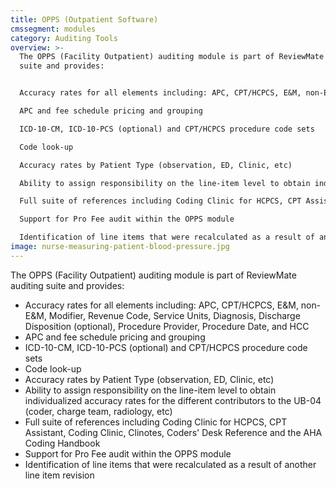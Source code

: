```yaml
---
title: OPPS (Outpatient Software)
cmssegment: modules
category: Auditing Tools
overview: >-
  The OPPS (Facility Outpatient) auditing module is part of ReviewMate auditing
  suite and provides:


  Accuracy rates for all elements including: APC, CPT/HCPCS, E&M, non-E&M, Modifier, Revenue Code, Service Units, Diagnosis, Discharge Disposition (optional), Procedure Provider, Procedure Date, and HCC

  APC and fee schedule pricing and grouping

  ICD-10-CM, ICD-10-PCS (optional) and CPT/HCPCS procedure code sets

  Code look-up

  Accuracy rates by Patient Type (observation, ED, Clinic, etc)

  Ability to assign responsibility on the line-item level to obtain individualized accuracy rates for the different contributors to the UB-04 (coder, charge team, radiology, etc)

  Full suite of references including Coding Clinic for HCPCS, CPT Assistant, Coding Clinic, Clinotes, Coders' Desk Reference and the AHA Coding Handbook

  Support for Pro Fee audit within the OPPS module

  Identification of line items that were recalculated as a result of another line item revision
image: nurse-measuring-patient-blood-pressure.jpg
---
```

The OPPS (Facility Outpatient) auditing module is part of ReviewMate auditing suite and provides:

* Accuracy rates for all elements including: APC, CPT/HCPCS, E&M, non-E&M, Modifier, Revenue Code, Service Units, Diagnosis, Discharge Disposition (optional), Procedure Provider, Procedure Date, and HCC
* APC and fee schedule pricing and grouping
* ICD-10-CM, ICD-10-PCS (optional) and CPT/HCPCS procedure code sets
* Code look-up
* Accuracy rates by Patient Type (observation, ED, Clinic, etc)
* Ability to assign responsibility on the line-item level to obtain individualized accuracy rates for the different contributors to the UB-04 (coder, charge team, radiology, etc)
* Full suite of references including Coding Clinic for HCPCS, CPT Assistant, Coding Clinic, Clinotes, Coders' Desk Reference and the AHA Coding Handbook
* Support for Pro Fee audit within the OPPS module
* Identification of line items that were recalculated as a result of another line item revision